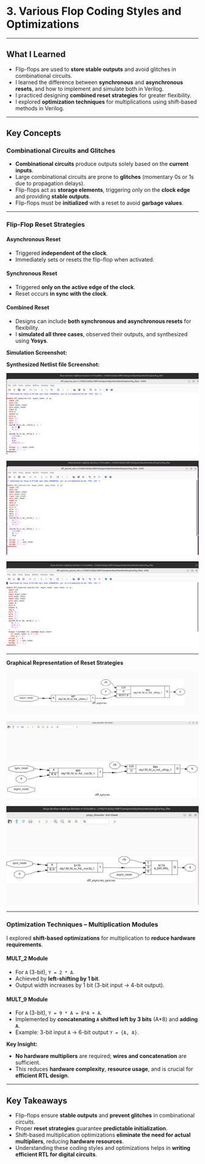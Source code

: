 # 3. Various Flop Coding Styles and Optimizations

---

## What I Learned

- Flip-flops are used to **store stable outputs** and avoid glitches in combinational circuits.  
- I learned the difference between **synchronous** and **asynchronous resets**, and how to implement and simulate both in Verilog.  
- I practiced designing **combined reset strategies** for greater flexibility.  
- I explored **optimization techniques** for multiplications using shift-based methods in Verilog.  

---

## Key Concepts

###  Combinational Circuits and Glitches

- **Combinational circuits** produce outputs solely based on the **current inputs**.  
- Large combinational circuits are prone to **glitches** (momentary 0s or 1s due to propagation delays).  
- Flip-flops act as **storage elements**, triggering only on the **clock edge** and providing **stable outputs**.  
- Flip-flops must be **initialized** with a reset to avoid **garbage values**.

---

###  Flip-Flop Reset Strategies

#### Asynchronous Reset
- Triggered **independent of the clock**.  
- Immediately sets or resets the flip-flop when activated.  

#### Synchronous Reset
- Triggered **only on the active edge of the clock**.  
- Reset occurs **in sync with the clock**.  

#### Combined Reset
- Designs can include **both synchronous and asynchronous resets** for flexibility.  
- I **simulated all three cases**, observed their outputs, and synthesized using **Yosys**.  

**Simulation Screenshot:**  

**Synthesized Netlist file Screenshot:**  

![Synthesized async Flip-Flop Netlist](.Screenshots/async_reset_synth.jpg)  

![Synthesized sync Flip-Flop Netlist](.Screenshots/sync_reset_synth.jpg) 

![Synthesized async_sync Flip-Flop Netlist](.Screenshots/asyn_sync_reset_synth.jpg) 

---

**Graphical Representation of Reset Strategies**

![async Flip-Flop](.Screenshots/async_reset_show.jpg)  

![sync Flip-Flop ](.Screenshots/sync_reset_show.jpg) 

![async_sync Flip-Flop](.Screenshots/asyn_sync_reset_show.jpg) 

---

###  Optimization Techniques – Multiplication Modules

I explored **shift-based optimizations** for multiplication to **reduce hardware requirements**.  

#### MULT_2 Module
- For `A` (3-bit), `Y = 2 * A`.  
- Achieved by **left-shifting by 1 bit**.  
- Output width increases by 1 bit (3-bit input → 4-bit output).  

#### MULT_9 Module
- For `A` (3-bit), `Y = 9 * A = 8*A + A`.  
- Implemented by **concatenating `A` shifted left by 3 bits** (A*8) and **adding `A`**.  
- Example: 3-bit input `A` → 6-bit output `Y = {A, A}`.  

**Key Insight:**  
- **No hardware multipliers** are required; **wires and concatenation** are sufficient.  
- This reduces **hardware complexity**, **resource usage**, and is crucial for **efficient RTL design**.  

---

##  Key Takeaways

- Flip-flops ensure **stable outputs** and **prevent glitches** in combinational circuits.  
- Proper **reset strategies** guarantee **predictable initialization**.  
- Shift-based multiplication optimizations **eliminate the need for actual multipliers**, reducing **hardware resources**.  
- Understanding these coding styles and optimizations helps in **writing efficient RTL for digital circuits**.
